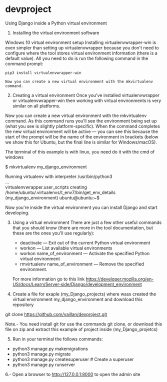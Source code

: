 # devproject
Using Django inside a Python virtual environment

1. Installing the virtual environment software

  Windows 10 virtual environment setup
    Installing virtualenvwrapper-win is even simpler than setting up virtualenvwrapper because you don't 
    need to configure where the tool stores virtual environment information (there is a default value). 
    All you need to do is run the following command in the command prompt:

    pip3 install virtualenvwrapper-win
    
    Now you can create a new virtual environment with the mkvirtualenv command.
    
2. Creating a virtual environment
  Once you've installed virtualenvwrapper or virtualenvwrapper-win then working with virtual environments is
  very similar on all platforms.
  
  Now you can create a new virtual environment with the mkvirtualenv command. As this command runs
  you'll see the environment being set up (what you see is slightly platform-specific). When the command
  completes the new virtual environment will be active — you can see this because the start of the prompt
  will be the name of the environment in brackets (below we show this for Ubuntu, but the final line is similar
  for Windows/macOS).
  
  The terminal of this example is with linux, you need do it with the cmd of windows 
  
  $ mkvirtualenv my_django_environment
 
  Running virtualenv with interpreter /usr/bin/python3                                           
  ...                                                                                            
  virtualenvwrapper.user_scripts creating /home/ubuntu/.virtualenvs/t_env7/bin/get_env_details   
  (my_django_environment) ubuntu@ubuntu:~$                                                       
  
  Now you're inside the virtual environment you can install Django and start developing.

3. Using a virtual environment
  There are just a few other useful commands that you should know (there are more in the tool documentation, but these are the ones you'll use regularly):
    
    * deactivate — Exit out of the current Python virtual environment
    * workon — List available virtual environments
    * workon name_of_environment — Activate the specified Python virtual environment
    * rmvirtualenv name_of_environment — Remove the specified environment.
    
    For more information go to this link https://developer.mozilla.org/en-US/docs/Learn/Server-side/Django/development_environment

4. Create a file for exaple (my_Django_projects) where wass created the virtual environment my_django_environment and download this repository
  
  git clone https://github.com/vaillan/devproject.git
  
  Note.- You need install git for use the commands git clone, or download this file on zip and extract this example of project inside (my_Django_projetcs)

5. Run in your terminal the follows commands:

  * python3 manage.py makemigrations
  * python3 manage.py migrate
  * python3 manage.py createsuperuser # Create a superuser
  * python3 manage.py runserver
  
6.- Open a browser to http://127.0.0.1:8000 to open the admin site
